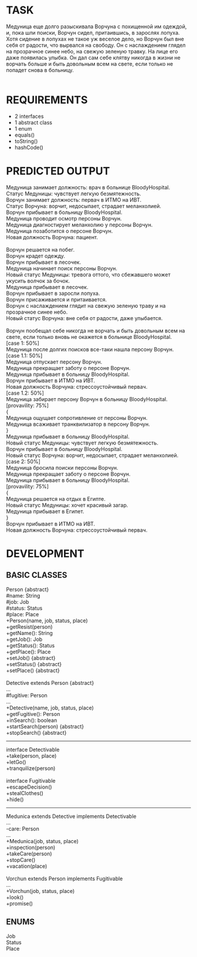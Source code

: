 # TASK<br>
Медуница еще долго разыскивала Ворчуна с похищенной им одеждой, и, пока шли поиски, Ворчун сидел, притаившись, в зарослях лопуха. Хотя сидение в лопухах не такое уж веселое дело, но Ворчун был вне себя от радости, что вырвался на свободу. Он с наслаждением глядел на прозрачное синее небо, на свежую зеленую травку. На лице его даже появилась улыбка. Он дал сам себе клятву никогда в жизни не ворчать больше и быть довольным всем на свете, если только не попадет снова в больницу.<br>
<br>
# REQUIREMENTS<br>
- 2 interfaces<br>
- 1 abstract class<br>
- 1 enum<br>
- equals()<br>
- toString()<br>
- hashCode()<br>

# PREDICTED OUTPUT<br>
Медуница занимает должность: врач в больнице BloodyHospital.<br>
Статус Медуницы: чувствует легкую безмятежность.<br>
Ворчун занимает должность: первач в ИТМО на ИВТ.<br>
Статус Ворчуна: ворчит, недосыпает, страдает меланхолией.<br>
Ворчун прибывает в больницу BloodyHospital.<br>
Медуница проводит осмотр персоны Ворчун.<br>
Медуница диагностирует меланхолию у персоны Ворчун.<br>
Медуница позаботится о персоне Ворчун.<br>
Новая должность Ворчуна: пациент.<br>
<br>
Ворчун решается на побег.<br>
Ворчун крадет одежду.<br>
Ворчун прибывает в лесочек.<br>
Медуница начинает поиск персоны Ворчун.<br>
Новый статус Медуницы: тревога оттого, что сбежавшего может укусить волчок за бочок.<br>
Медуница прибывает в лесочек.<br>
Ворчун прибывает в заросли лопуха.<br>
Ворчун присаживается и притаивается.<br>
Ворчун с наслаждением глядит на свежую зеленую траву и на прозрачное синее небо.<br>
Новый статус Ворчуна: вне себя от радости, даже улыбается.<br>
<br>
Ворчун пообещал себе никогда не ворчать и быть довольным всем на свете, если только вновь не окажется в больнице BloodyHospital.<br>
[case 1: 50%]<br>
Медуница после долгих поисков все-таки нашла персону Ворчун.<br>
	[case 1.1: 50%]<br>
	Медуница отпускает персону Ворчун.<br>
	Медуница прекращает заботу о персоне Ворчун.<br>
	Медуница прибывает в больницу BloodyHospital.<br>
	Ворчун прибывает в ИТМО на ИВТ.<br>
	Новая должность Ворчуна: стрессоустойчивый первач.<br>
	[case 1.2: 50%]<br>
	Медуница забирает персону Ворчун в больницу BloodyHospital.<br>
		[provavility: 75%]<br>{<br>
		Медуница ощущает сопротивление от персоны Ворчун.<br>
		Медуница всаживает транквилизатор в персону Ворчун.<br>}<br>
	Медуница прибывает в больницу BloodyHospital.<br>
	Новый статус Медуницы: чувствует легкую безмятежность.<br>
	Ворчун прибывает в больницу BloodyHospital.<br>
	Новый статус Ворчуна: ворчит, недосыпает, страдает меланхолией.<br>
[case 2: 50%]<br>
Медуница бросила поиски персоны Ворчун.<br>
Медуница прекращает заботу о персоне Ворчун.<br>
Медуница прибывает в больницу BloodyHospital.<br>
	[provavility: 75%]<br>{<br>
	Медуница решается на отдых в Египте.<br>
	Новый статус Медуницы: хочет красивый загар.<br>
	Медуница прибывает в Египет.<br>}<br>
Ворчун прибывает в ИТМО на ИВТ.<br>
Новая должность Ворчуна: стрессоустойчивый первач.<br>

# DEVELOPMENT<br>
## BASIC CLASSES<br>
Person {abstract}<br>
#name: String<br>
#job: Job<br>
#status: Status<br>
#place: Place<br>
+Person(name, job, status, place)<br>
+getResist(person)<br>
+getName(): String<br>
+getJob(): Job<br>
+getStatus(): Status<br>
+getPlace(): Place<br>
+setJob() {abstract}<br>
+setStatus() {abstract}<br>
+setPlace() {abstract}<br>
<br>
Detective extends Person {abstract}<br>
...<br>
#fugitive: Person<br>
...<br>
+Detective(name, job, status, place)<br>
+getFugitive(): Person<br>
+inSearch(): boolean<br>
+startSearch(person) {abstract}<br>
+stopSearch() {abstract}<br>
***
interface Detectivable<br>
+take(person, place)<br>
+letGo()<br>
+tranquilize(person)<br>
<br>
interface Fugitivable<br>
+escapeDecision()<br>
+stealClothes()<br>
+hide()<br>
***
Medunica extends Detective implements Detectivable<br>
...<br>
-care: Person<br>
...<br>
+Medunica(job, status, place)<br>
+inspection(person)<br>
+takeCare(person)<br>
+stopCare()<br>
+vacation(place)<br>
<br>
Vorchun extends Person implements Fugitivable<br>
...<br>
+Vorchun(job, status, place)<br>
+look()<br>
+promise()<br>

## ENUMS<br>
Job<br>
Status<br>
Place<br>

